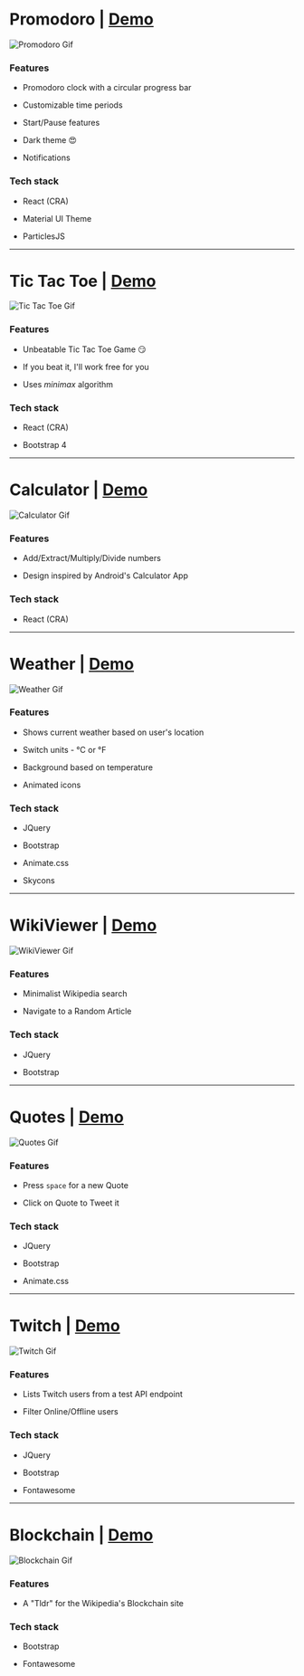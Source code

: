 # Promodoro | [Demo](demo.link)

![Promodoro Gif](https://github.com/martonlanga/freeCodeCamp/blob/master/gifs/Promodoro.gif)



### Features

 * Promodoro clock with a circular progress bar

 * Customizable time periods

 * Start/Pause features

 * Dark theme :heart_eyes:

 * Notifications



### Tech stack

 * React (CRA)

 * Material UI Theme

 * ParticlesJS



___



# Tic Tac Toe | [Demo](demo.link)

![Tic Tac Toe Gif](https://github.com/martonlanga/freeCodeCamp/blob/master/gifs/TicTacToe.gif)



### Features

 * Unbeatable Tic Tac Toe Game :smirk:

 * If you beat it, I'll work free for you

 * Uses *minimax* algorithm



### Tech stack

 * React (CRA)

 * Bootstrap 4



___



# Calculator | [Demo](demo.link)

![Calculator Gif](https://github.com/martonlanga/freeCodeCamp/blob/master/gifs/Calculator.gif)



### Features

 * Add/Extract/Multiply/Divide numbers

 * Design inspired by Android's Calculator App

### Tech stack

 * React (CRA)



___



# Weather | [Demo](demo.link)

![Weather Gif](https://github.com/martonlanga/freeCodeCamp/blob/master/gifs/Weather.gif)



### Features

 * Shows current weather based on user's location

 * Switch units - °C or °F

 * Background based on temperature

 * Animated icons

### Tech stack

 * JQuery

 * Bootstrap

 * Animate.css

 * Skycons



___

# WikiViewer | [Demo](demo.link)

![WikiViewer Gif](https://github.com/martonlanga/freeCodeCamp/blob/master/gifs/WikiViewer.gif)



### Features

 * Minimalist Wikipedia search

 * Navigate to a Random Article

### Tech stack

 * JQuery

 * Bootstrap


___



# Quotes | [Demo](link)

![Quotes Gif](https://github.com/martonlanga/freeCodeCamp/blob/master/gifs/Quotes.gif)



### Features

 * Press `space` for a new Quote

 * Click on Quote to Tweet it

### Tech stack

 * JQuery

 * Bootstrap

 * Animate.css



___



# Twitch | [Demo](demo.link)

![Twitch Gif](https://github.com/martonlanga/freeCodeCamp/blob/master/gifs/Twitch.gif)



### Features

 * Lists Twitch users from a test API endpoint

 * Filter Online/Offline users

### Tech stack

 * JQuery

 * Bootstrap

 * Fontawesome

___



# Blockchain | [Demo](demo.link)

![Blockchain Gif](https://github.com/martonlanga/freeCodeCamp/blob/master/gifs/Blockchain.gif)



### Features

 * A "Tldr" for the Wikipedia's Blockchain site



### Tech stack

 * Bootstrap

 * Fontawesome
